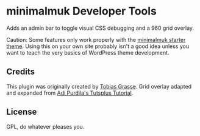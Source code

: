 # minimalmuk Developer Tools

Adds an admin bar to toggle visual CSS debugging and a 960 grid overlay.

Caution: Some features only work properly with the [minimalmuk starter theme](https://github.com/muk-mlu-multimedia/minimalmuk). Using this on your own site probably isn't a good idea unless you want to teach the very basics of WordPress theme development.

## Credits

This plugin was originally created by [Tobias Grasse](https://tobias-grasse.net). Grid overlay adapted and expanded from [Adi Purdila's Tutsplus Tutorial](http://webdesign.tutsplus.com/tutorials/htmlcss-tutorials/quick-tip-a-handy-grid-overlay-toolbar/).


## License

GPL, do whatever pleases you.

